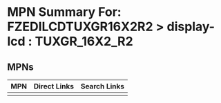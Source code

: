 



# MPN Summary For: FZEDILCDTUXGR16X2R2 > display-lcd : TUXGR_16X2_R2

## MPNs
  

|MPN|Direct Links|Search Links|
| :--- | :--- | :--- |
||||
